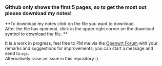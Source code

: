 ### Github only shows the first 5 pages, so to get the most out please download my notes!  

**To download my notes click on the file you want to download.  
After the file has openend, click in the upper right corner on the download symbol to download the file.   **

It is a work in progress, feel free to PM me via the [Openwrt Forum](https://forum.openwrt.org/) with your remarks and suggestions for improvements, you can start a message and send to `egc`.   
Alternatively raise an issue in this repository :)
  
